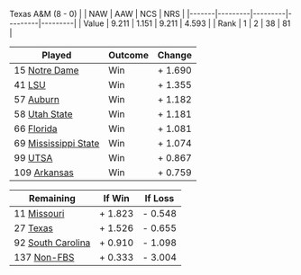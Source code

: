 Texas A&M (8 - 0)
|       |   NAW   |   AAW   |   NCS   |   NRS   |
|-------|---------|---------|---------|---------|
| Value |   9.211 |   1.151 |   9.211 |   4.593 |
| Rank  |       1 |       2 |      38 |      81 |

| Played                    | Outcome    |  Change  |
|---------------------------|------------|----------|
|  15 [Notre Dame            ](NotreDame.md)| Win        | +  1.690 |
|  41 [LSU                   ](LSU.md)| Win        | +  1.355 |
|  57 [Auburn                ](Auburn.md)| Win        | +  1.182 |
|  58 [Utah State            ](UtahState.md)| Win        | +  1.181 |
|  66 [Florida               ](Florida.md)| Win        | +  1.081 |
|  69 [Mississippi State     ](MississippiState.md)| Win        | +  1.074 |
|  99 [UTSA                  ](UTSA.md)| Win        | +  0.867 |
| 109 [Arkansas              ](Arkansas.md)| Win        | +  0.759 |

| Remaining                 |  If Win  |  If Loss |
|---------------------------|----------|----------|
|  11 [Missouri              ](Missouri.md)| +  1.823 | -  0.548 |
|  27 [Texas                 ](Texas.md)| +  1.526 | -  0.655 |
|  92 [South Carolina        ](SouthCarolina.md)| +  0.910 | -  1.098 |
| 137 [Non-FBS               ](NonFBS.md)| +  0.333 | -  3.004 |


